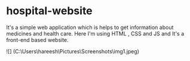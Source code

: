 # hospital-website
It's a simple web application which is helps to get information about medicines and health care. Here I'm using HTML , CSS and JS and It's  a front-end based website.

![] (C:\Users\hareesh\Pictures\Screenshots\img1.jpeg)
